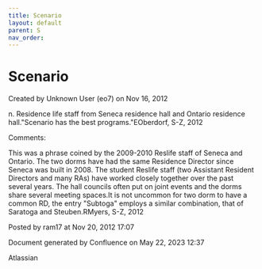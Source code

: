```yaml
---
title: Scenario
layout: default
parent: S
nav_order:
---
```


# Scenario

Created by  Unknown User (eo7) on Nov 16, 2012

n. Residence life staff from Seneca residence hall and Ontario residence hall.&quot;Scenario has the best programs.&quot;EOberdorf, S-Z, 2012

Comments:

This was a phrase coined by the 2009-2010 Reslife staff of Seneca and Ontario. The two dorms have had the same Residence Director since Seneca was built in 2008. The student Reslife staff (two Assistant Resident Directors and many RAs) have worked closely together over the past several years. The hall councils often put on joint events and the dorms share several meeting spaces.It is not uncommon for two dorm to have a common RD, the entry &quot;Subtoga&quot; employs a similar combination, that of Saratoga and Steuben.RMyers, S-Z, 2012

Posted by ram17 at Nov 20, 2012 17:07

Document generated by Confluence on May 22, 2023 12:37

Atlassian
